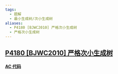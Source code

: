 ```yaml
---
tags:
  - 题解
  - 最小生成树/次小生成树
aliases:
  - P4180 [BJWC2010] 严格次小生成树
  - 严格次小生成树
---
```

## [P4180 [BJWC2010] 严格次小生成树](https://www.luogu.com.cn/problem/P4180)



#### [AC 代码]()

```cpp

```
